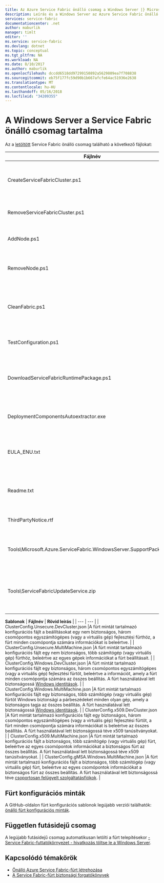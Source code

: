 ```yaml
---
title: Az Azure Service Fabric önálló csomag a Windows Server |} Microsoft Docs
description: Leírás és a Windows Server az Azure Service Fabric önálló csomag tartalmát.
services: service-fabric
documentationcenter: .net
author: maburlik
manager: timlt
editor: ''
ms.service: service-fabric
ms.devlang: dotnet
ms.topic: conceptual
ms.tgt_pltfrm: NA
ms.workload: NA
ms.date: 8/10/2017
ms.author: maburlik
ms.openlocfilehash: dccdd6518dd97299150892a5629809ea7f708838
ms.sourcegitcommit: eb75f177fc59d90b1b667afcfe64ac51936e2638
ms.translationtype: MT
ms.contentlocale: hu-HU
ms.lasthandoff: 05/16/2018
ms.locfileid: "34209355"
---
```

# <a name="contents-of-service-fabric-standalone-package-for-windows-server"></a>A Windows Server a Service Fabric önálló csomag tartalma
Az a [letöltött](http://go.microsoft.com/fwlink/?LinkId=730690) Service Fabric önálló csomag található a következő fájlokat:

| **Fájlnév** | **Rövid leírás** |
| --- | --- |
| CreateServiceFabricCluster.ps1 |Egy PowerShell-parancsfájlt, amely létrehozza a fürtöt, a beállítások használatával található nyomkövetési naplókat. |
| RemoveServiceFabricCluster.ps1 |Egy PowerShell-parancsfájlt, amely a fürt a beállításokat a művelet eltávolítja. |
| AddNode.ps1 |A PowerShell-parancsfájl a csomópont hozzáadása egy meglévő fürt az aktuális számítógépen telepített. |
| RemoveNode.ps1 |Egy PowerShell-parancsfájl a csomópont eltávolítása egy létező központi telepítése a fürt erről a számítógépről. |
| CleanFabric.ps1 |A Service Fabric telepítési ki az aktuális gépet önálló tisztításhoz PowerShell-parancsfájlt. Előző MSI-telepítések el kell távolítani a saját társított uninstallers használatával. |
| TestConfiguration.ps1 |Az infrastruktúra a Cluster.json megadott elemzése szükséges PowerShell-parancsfájlt. |
| DownloadServiceFabricRuntimePackage.ps1 |A legújabb futásidejű csomag helyzetekben, amikor a központi telepítés számítógép nem csatlakozik az internethez a sávon kívüli használt PowerShell-parancsfájlt. |
| DeploymentComponentsAutoextractor.exe |Az önálló csomag parancsfájlok által használt telepítési összetevők tartalmazó önkicsomagoló archív. |
| EULA_ENU.txt |A Microsoft Azure Service Fabric önálló Windows Server csomag használatára vonatkozó licencfeltételeket. Is [töltse le a végfelhasználói licencszerződés](http://go.microsoft.com/fwlink/?LinkID=733084) most. |
| Readme.txt |A kibocsátási megjegyzések és alapvető telepítési utasításokat mutató hivatkozást. Ez a dokumentum utasításait egy részét is. |
| ThirdPartyNotice.rtf |Figyelje meg a harmadik felek szoftvereivel, hogy a csomag megtalálható. |
| Tools\Microsoft.Azure.ServiceFabric.WindowsServer.SupportPackage.zip |Az igény szerinti összegyűjtésére és a nyomkövetési naplók feltöltése a Microsoft támogatási célra futtatva StandaloneLogCollector.exe. |
| Tools\ServiceFabricUpdateService.zip |Egy eszköz automatikus kód verziófrissítés fürtök, amelyekre vonatkozóan nincs engedélyezve az internet-hozzáférés engedélyezése. További részleteket talál [Itt](service-fabric-cluster-upgrade-windows-server.md)|

**Sablonok** 
| **Fájlnév** | **Rövid leírás** |
| --- | --- |
| ClusterConfig.Unsecure.DevCluster.json |A fürt mintát tartalmazó konfigurációs fájlt a beállításokat egy nem biztonságos, három csomópontos egyszámítógépes (vagy a virtuális gép) fejlesztési fürthöz, a fürt minden csomópontja számára információkat is beleértve. |
| ClusterConfig.Unsecure.MultiMachine.json |A fürt mintát tartalmazó konfigurációs fájlt egy nem biztonságos, több számítógép (vagy virtuális gép) fürthöz, beleértve az egyes gépek információkat a fürt beállításait. |
| ClusterConfig.Windows.DevCluster.json |A fürt mintát tartalmazó konfigurációs fájlt egy biztonságos, három csomópontos egyszámítógépes (vagy a virtuális gép) fejlesztési fürtöt, beleértve a információt, amely a fürt minden csomópontja számára az összes beállítás. A fürt használatával lett biztonságossá [Windows identitások](https://msdn.microsoft.com/library/ff649396.aspx). |
| ClusterConfig.Windows.MultiMachine.json |A fürt mintát tartalmazó konfigurációs fájlt egy biztonságos, több számítógép (vagy virtuális gép) fürtöt Windows biztonsági a párbeszédeket minden olyan gép, amely a biztonságos tagja az összes beállítás. A fürt használatával lett biztonságossá [Windows identitások](https://msdn.microsoft.com/library/ff649396.aspx). |
| ClusterConfig.x509.DevCluster.json |A fürt mintát tartalmazó konfigurációs fájlt egy biztonságos, három csomópontos egyszámítógépes (vagy a virtuális gép) fejlesztési fürtöt, a fürt minden csomópontja számára információkat is beleértve az összes beállítás. A fürt használatával lett biztonságossá téve x509 tanúsítványokat. |
| ClusterConfig.x509.MultiMachine.json |A fürt mintát tartalmazó konfigurációs fájlt a biztonságos, több számítógép (vagy virtuális gép) fürt, beleértve az egyes csomópontok információkat a biztonságos fürt az összes beállítás. A fürt használatával lett biztonságossá téve x509 tanúsítványokat. |
| ClusterConfig.gMSA.Windows.MultiMachine.json |A fürt mintát tartalmazó konfigurációs fájlt a biztonságos, több számítógép (vagy virtuális gép) fürt, beleértve az egyes csomópontok információkat a biztonságos fürt az összes beállítás. A fürt használatával lett biztonságossá téve [csoportosan felügyelt szolgáltatásfiókok](https://technet.microsoft.com/library/jj128431(v=ws.11).aspx). |

## <a name="cluster-configuration-samples"></a>Fürt konfigurációs minták
A GitHub-oldalon fürt konfigurációs sablonok legújabb verziói találhatók: [önálló fürt konfigurációs minták](https://github.com/Azure-Samples/service-fabric-dotnet-standalone-cluster-configuration/tree/master/Samples).

## <a name="independent-runtime-package"></a>Független futásidejű csomag
A legújabb futásidejű csomag automatikusan letölti a fürt telepítésekor [- Service Fabric-futtatókörnyezet - hivatkozás töltse le a Windows Server](https://go.microsoft.com/fwlink/?linkid=839354).

## <a name="related"></a>Kapcsolódó témakörök
* [Önálló Azure Service Fabric-fürt létrehozása](service-fabric-cluster-creation-for-windows-server.md)
* [A Service Fabric-fürt biztonsági forgatókönyvek](service-fabric-windows-cluster-windows-security.md)
